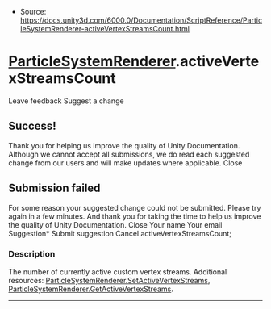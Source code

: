 * Source: https://docs.unity3d.com/6000.0/Documentation/ScriptReference/ParticleSystemRenderer-activeVertexStreamsCount.html

#  [ParticleSystemRenderer](https://docs.unity3d.com/6000.0/Documentation/ScriptReference/ParticleSystemRenderer.html).activeVertexStreamsCount
Leave feedback
Suggest a change
## Success!
Thank you for helping us improve the quality of Unity Documentation. Although we cannot accept all submissions, we do read each suggested change from our users and will make updates where applicable.
Close
## Submission failed
For some reason your suggested change could not be submitted. Please <a>try again</a> in a few minutes. And thank you for taking the time to help us improve the quality of Unity Documentation.
Close
Your name Your email Suggestion* Submit suggestion
Cancel
activeVertexStreamsCount; 
### Description
The number of currently active custom vertex streams.
Additional resources: [ParticleSystemRenderer.SetActiveVertexStreams](https://docs.unity3d.com/6000.0/Documentation/ScriptReference/ParticleSystemRenderer.SetActiveVertexStreams.html), [ParticleSystemRenderer.GetActiveVertexStreams](https://docs.unity3d.com/6000.0/Documentation/ScriptReference/ParticleSystemRenderer.GetActiveVertexStreams.html).
* * *
